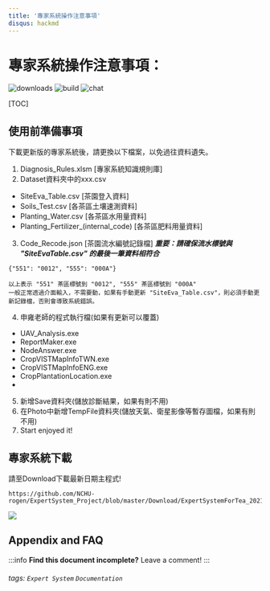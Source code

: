 ```yaml
---
title: '專家系統操作注意事項'
disqus: hackmd
---
```


專家系統操作注意事項：
===
![downloads](https://img.shields.io/github/downloads/atom/atom/total.svg)
![build](https://img.shields.io/appveyor/ci/:user/:repo.svg)
![chat](https://img.shields.io/discord/:serverId.svg)


[TOC]

## 使用前準備事項
下載更新版的專家系統後，請更換以下檔案，以免過往資料遺失。
1. Diagnosis_Rules.xlsm [專家系統知識規則庫]
2. Dataset資料夾中的xxx.csv
* SiteEva_Table.csv [茶園登入資料]
* Soils_Test.csv [各茶區土壤速測資料]
* Planting_Water.csv [各茶區水用量資料]
* Planting_Fertilizer_(internal_code) [各茶區肥料用量資料]
3. Code_Recode.json [茶園流水編號記錄檔]
***重要：請確保流水標號與 "SiteEvaTable.csv" 的最後一筆資料相符合***
```
{"551": "0012", "555": "000A"}

以上表示 "551" 茶區標號到 "0012", "555" 茶區標號到 "000A"
一般正常透過介面輸入，不需要動，如果有手動更新 "SiteEva_Table.csv"，則必須手動更新記錄檔，否則會導致系統錯誤。
```
4. 申雍老師的程式執行檔(如果有更新可以覆蓋)
* UAV_Analysis.exe
* ReportMaker.exe
* NodeAnswer.exe
* CropVISTMapInfoTWN.exe
* CropVISTMapInfoENG.exe
* CropPlantationLocation.exe
* 
5. 新增Save資料夾(儲放診斷結果，如果有則不用)
6. 在Photo中新增TempFile資料夾(儲放天氣、衛星影像等暫存圖檔，如果有則不用)
8. Start enjoyed it!

## 專家系統下載
請至Download下載最新日期主程式!
```
https://github.com/NCHU-rogen/ExpertSystem_Project/blob/master/Download/ExpertSystemForTea_20210107.rar
```
![](https://i.imgur.com/ncYoPsY.png)


## Appendix and FAQ

:::info
**Find this document incomplete?** Leave a comment!
:::

###### tags: `Expert System` `Documentation`

